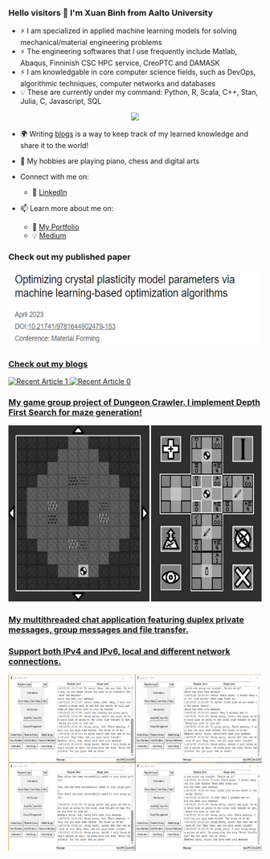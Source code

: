 <!-- Please don't remove this: Grab your social icons from https://github.com/carlsednaoui/gitsocial -->

### Hello visitors 👋 I'm Xuan Binh from Aalto University

<!--
**SpringNuance/SpringNuance** is a ✨ _special_ ✨ repository because its `README.md` (this file) appears on your GitHub profile.
-->

- :zap: I am specialized in applied machine learning models for solving mechanical/material engineering problems
- :zap: The engineering softwares that I use frequently include Matlab, Abaqus, Finninish CSC HPC service, CreoPTC and DAMASK 
- :zap: I am knowledgable in core computer science fields, such as DevOps, algorithmic techniques, computer networks and databases  
- :bulb: These are currently under my command: Python, R, Scala, C++, Stan, Julia, C, Javascript, SQL

<p align="center">
  <a href="https://skillicons.dev">
    <img src="https://skillicons.dev/icons?i=py,pytorch,tensorflow,matlab,r,scala,cpp,postgres,js///git,linux,bash,docker,c,aws,gcp,kubernetes,latex&perline=9"/>
  </a>
</p>

- :earth_africa: Writing [blogs](https://medium.com/@xuanbinh.dev) is a way to keep track of my learned knowledge and share it to the world! 

- 🌱 My hobbies are playing piano, chess and digital arts

- Connect with me on:
  - :office: [LinkedIn](https://www.linkedin.com/in/xuanbinh)

- 📫 Learn more about me on:  
  - :dart: [My Portfolio](https://springnuance.github.io)
  - :bulb: [Medium](https://medium.com/@xuanbinh.dev)

### Check out my published paper
<a target="_blank" href="https://www.researchgate.net/publication/370122286_Optimizing_crystal_plasticity_model_parameters_via_machine_learning-based_optimization_algorithms"><img src="https://github.com/SpringNuance/SpringNuance/blob/main/publication1.png" alt="Recent Paper 0" width=auto height="150"> 

### Check out my blogs

<a target="_blank" href="https://github-readme-medium-recent-article.vercel.app/medium/@xuanbinh.dev/1"><img src="https://github-readme-medium-recent-article.vercel.app/medium/@xuanbinh.dev/1" alt="Recent Article 1"> 
<a target="_blank" href="https://github-readme-medium-recent-article.vercel.app/medium/@xuanbinh.dev/0"><img src="https://github-readme-medium-recent-article.vercel.app/medium/@xuanbinh.dev/0" alt="Recent Article 0"> 
  

 <!--
### Mini Projects I have created. You can try them live by clicking on the cards!
[![Readme Card](https://github-readme-stats.vercel.app/api/pin/?username=SpringNuance&repo=multiple-choice-app&show_description=false)](https://multiple-choice-app-nuance.herokuapp.com/auth/login) 
[![Readme Card](https://github-readme-stats.vercel.app/api/pin/?username=SpringNuance&repo=etch-a-sketch&show_description=false)](https://springnuance.github.io/etch-a-sketch/) 
[![Readme Card](https://github-readme-stats.vercel.app/api/pin/?username=SpringNuance&repo=rock-paper-scissors&show_description=true)](https://springnuance.github.io/rock-paper-scissors/) 
[![Readme Card](https://github-readme-stats.vercel.app/api/pin/?username=SpringNuance&repo=calculator&show_description=false)](https://springnuance.github.io/calculator/)
 -->
  
### My game group project of Dungeon Crawler. I implement Depth First Search for maze generation!
<img src="https://github.com/SpringNuance/Dungeon-Crawler/blob/main/DungeonCrawler.jpg" alt="Dungeon Crawler" width="650" height="350">
  
### My multithreaded chat application featuring duplex private messages, group messages and file transfer. 
### Support both IPv4 and IPv6, local and different network connections.
<img src="https://github.com/SpringNuance/SpringNuance/blob/main/chat-application.png" alt="Chat-application" width="650" height="350">
  
